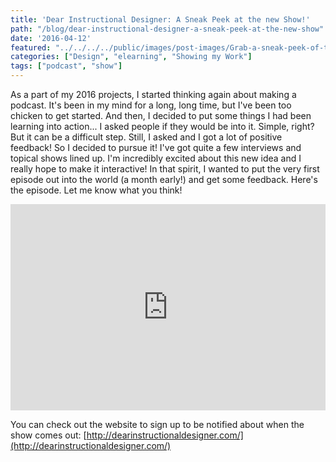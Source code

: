 ```yaml
---
title: 'Dear Instructional Designer: A Sneak Peek at the new Show!'
path: "/blog/dear-instructional-designer-a-sneak-peek-at-the-new-show"
date: '2016-04-12'
featured: "../../../../public/images/post-images/Grab-a-sneak-peek-of-the-new-instructional-design-newbie-podcast.png"
categories: ["Design", "elearning", "Showing my Work"]
tags: ["podcast", "show"]
---
```


As a part of my 2016 projects, I started thinking again about making a podcast. It's been in my mind for a long, long time, but I've been too chicken to get started. And then, I decided to put some things I had been learning into action... I asked people if they would be into it. Simple, right? But it can be a difficult step. Still, I asked and I got a lot of positive feedback! So I decided to pursue it! I've got quite a few interviews and topical shows lined up. I'm incredibly excited about this new idea and I really hope to make it interactive! In that spirit, I wanted to put the very first episode out into the world (a month early!) and get some feedback. Here's the episode. Let me know what you think!

<iframe src="https://simplecast.com/e/34532?style=large" width="100%" height="330px" frameborder="0" scrolling="no" seamless=""></iframe>

You can check out the website to sign up to be notified about when the show comes out: [http://dearinstructionaldesigner.com/](http://dearinstructionaldesigner.com/)

